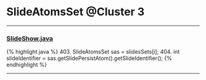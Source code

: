 # SlideAtomsSet @Cluster 3

***

### [SlideShow.java](https://searchcode.com/codesearch/view/97394959/)
{% highlight java %}
403. SlideAtomsSet sas = slidesSets[i];
404. int slideIdentifier = sas.getSlidePersistAtom().getSlideIdentifier();
{% endhighlight %}

***

